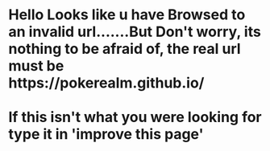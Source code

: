 
<html>
  <head>
    
  </head>
  <body>
<h1>Hello Looks like u have Browsed to an invalid url.......But Don't worry, its nothing to be afraid of, the real url must be https://pokerealm.github.io/<br><br>If this isn't what you were looking for type it in 'improve this page'</h1>
 <!---type it after a hashtag below.)--->
    
  </body>
</html>
